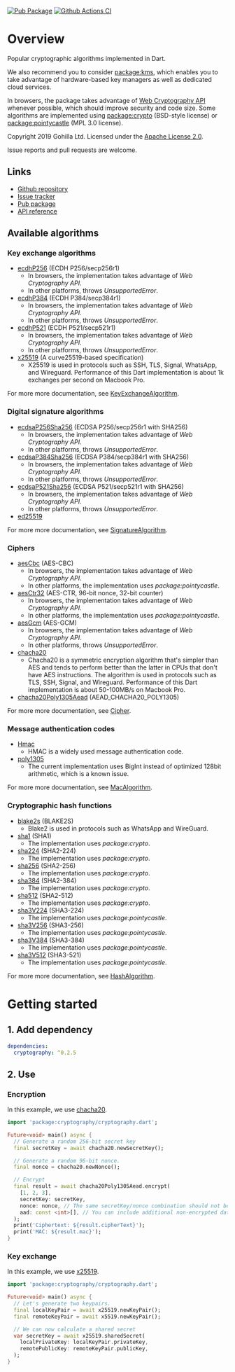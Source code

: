 [![Pub Package](https://img.shields.io/pub/v/cryptography.svg)](https://pub.dev/packages/cryptography)
[![Github Actions CI](https://github.com/dint-dev/cryptography/workflows/Dart%20CI/badge.svg)](https://github.com/dint-dev/cryptography/actions?query=workflow%3A%22Dart+CI%22)

# Overview
Popular cryptographic algorithms implemented in Dart.

We also recommend you to consider [package:kms](https://pub.dev/packages/kms), which enables you to
take advantage of hardware-based key managers as well as dedicated cloud services.

In browsers, the package takes advantage of [Web Cryptography API](https://developer.mozilla.org/en-US/docs/Web/API/Web_Crypto_API)
whenever possible, which should improve security and code size. Some algorithms are implemented
using [package:crypto](https://pub.dev/packages/crypto) (BSD-style license) or
[package:pointycastle](https://pub.dev/packages/pointycastle) (MPL 3.0 license).

Copyright 2019 Gohilla Ltd. Licensed under the [Apache License 2.0](LICENSE).

Issue reports and pull requests are welcome.

## Links
  * [Github repository](https://github.com/dint-dev/cryptography)
  * [Issue tracker](https://github.com/dint-dev/cryptography/issues)
  * [Pub package](https://pub.dev/packages/cryptography)
  * [API reference](https://pub.dev/documentation/cryptography/latest/)

## Available algorithms
### Key exchange algorithms
  * [ecdhP256](https://pub.dev/documentation/cryptography/latest/cryptography/ecdhP256-constant.html) (ECDH P256/secp256r1)
    * In browsers, the implementation takes advantage of _Web Cryptography API_.
    * In other platforms, throws _UnsupportedError_.
  * [ecdhP384](https://pub.dev/documentation/cryptography/latest/cryptography/ecdhP384-constant.html) (ECDH P384/secp384r1)
    * In browsers, the implementation takes advantage of _Web Cryptography API_.
    * In other platforms, throws _UnsupportedError_.
  * [ecdhP521](https://pub.dev/documentation/cryptography/latest/cryptography/ecdhP521-constant.html) (ECDH P521/secp521r1)
    * In browsers, the implementation takes advantage of _Web Cryptography API_.
    * In other platforms, throws _UnsupportedError_.
  * [x25519](https://pub.dev/documentation/cryptography/latest/cryptography/x25519-constant.html) (A curve25519-based specification)
    * X25519 is used in protocols such as SSH, TLS, Signal, WhatsApp, and Wireguard. Performance of
      this Dart implementation is about 1k exchanges per second on Macbook Pro.

For more more documentation, see [KeyExchangeAlgorithm](https://pub.dev/documentation/cryptography/latest/cryptography/KeyExchangeAlgorithm-class.html).

### Digital signature algorithms
  * [ecdsaP256Sha256](https://pub.dev/documentation/cryptography/latest/cryptography/ecdsaP256Sha256-constant.html) (ECDSA P256/secp256r1 with SHA256)
    * In browsers, the implementation takes advantage of _Web Cryptography API_.
    * In other platforms, throws _UnsupportedError_.
  * [ecdsaP384Sha256](https://pub.dev/documentation/cryptography/latest/cryptography/ecdsaP384Sha256-constant.html) (ECDSA P384/secp384r1 with SHA256)
    * In browsers, the implementation takes advantage of _Web Cryptography API_.
    * In other platforms, throws _UnsupportedError_.
  * [ecdsaP521Sha256](https://pub.dev/documentation/cryptography/latest/cryptography/ecdsaP521Sha256-constant.html) (ECDSA P521/secp521r1 with SHA256)
    * In browsers, the implementation takes advantage of _Web Cryptography API_.
    * In other platforms, throws _UnsupportedError_.
  * [ed25519](https://pub.dev/documentation/cryptography/latest/cryptography/ed25519-constant.html)

For more more documentation, see [SignatureAlgorithm](https://pub.dev/documentation/cryptography/latest/cryptography/SignatureAlgorithm-class.html).

### Ciphers
  * [aesCbc](https://pub.dev/documentation/cryptography/latest/cryptography/aesCbc-constant.html) (AES-CBC)
    * In browsers, the implementation takes advantage of _Web Cryptography API_.
    * In other platforms, the implementation uses _package:pointycastle_.
  * [aesCtr32](https://pub.dev/documentation/cryptography/latest/cryptography/aesCtr32-constant.html) (AES-CTR, 96-bit nonce, 32-bit counter)
    * In browsers, the implementation takes advantage of _Web Cryptography API_.
    * In other platforms, the implementation uses _package:pointycastle_.
  * [aesGcm](https://pub.dev/documentation/cryptography/latest/cryptography/aesGcm-constant.html) (AES-GCM)
    * In browsers, the implementation takes advantage of _Web Cryptography API_.
    * In other platforms, throws _UnsupportedError_.
  * [chacha20](https://pub.dev/documentation/cryptography/latest/cryptography/chacha20-constant.html)
    * Chacha20 is a symmetric encryption algorithm that's simpler than AES and tends to perform
      better than the latter in CPUs that don't have AES instructions. The algorithm is used in
      protocols such as TLS, SSH, Signal, and Wireguard. Performance of this Dart implementation is
      about 50-100MB/s on Macbook Pro.
  * [chacha20Poly1305Aead](https://pub.dev/documentation/cryptography/latest/cryptography/chacha20Poly1305Aead-constant.html) (AEAD_CHACHA20_POLY1305)

For more more documentation, see [Cipher](https://pub.dev/documentation/cryptography/latest/cryptography/Cipher-class.html).

### Message authentication codes
  * [Hmac](https://pub.dev/documentation/cryptography/latest/cryptography/Hmac-class.html)
    * HMAC is a widely used message authentication code.
  * [poly1305](https://pub.dev/documentation/cryptography/latest/cryptography/poly1305-constant.html)
    * The current implementation uses BigInt instead of optimized 128bit arithmetic, which is a
      known issue.

For more more documentation, see [MacAlgorithm](https://pub.dev/documentation/cryptography/latest/cryptography/MacAlgorithm-class.html).

### Cryptographic hash functions
  * [blake2s](https://pub.dev/documentation/cryptography/latest/cryptography/blake2s-constant.html) (BLAKE2S)
    * Blake2 is used in protocols such as WhatsApp and WireGuard.
  * [sha1](https://pub.dev/documentation/cryptography/latest/cryptography/sha1-constant.html) (SHA1)
    * The implementation uses _package:crypto_.
  * [sha224](https://pub.dev/documentation/cryptography/latest/cryptography/sha224-constant.html) (SHA2-224)
    * The implementation uses _package:crypto_.
  * [sha256](https://pub.dev/documentation/cryptography/latest/cryptography/sha256-constant.html) (SHA2-256)
    * The implementation uses _package:crypto_.
  * [sha384](https://pub.dev/documentation/cryptography/latest/cryptography/sha384-constant.html) (SHA2-384)
    * The implementation uses _package:crypto_.
  * [sha512](https://pub.dev/documentation/cryptography/latest/cryptography/sha512-constant.html) (SHA2-512)
    * The implementation uses _package:crypto_.
  * [sha3V224](https://pub.dev/documentation/cryptography/latest/cryptography/sha3V224-constant.html) (SHA3-224)
    * The implementation uses _package:pointycastle_.
  * [sha3V256](https://pub.dev/documentation/cryptography/latest/cryptography/sha3V256-constant.html) (SHA3-256)
    * The implementation uses _package:pointycastle_.
  * [sha3V384](https://pub.dev/documentation/cryptography/latest/cryptography/sha3V384-constant.html) (SHA3-384)
    * The implementation uses _package:pointycastle_.
  * [sha3V512](https://pub.dev/documentation/cryptography/latest/cryptography/sha3V512-constant.html) (SHA3-521)
    * The implementation uses _package:pointycastle_.

For more more documentation, see [HashAlgorithm](https://pub.dev/documentation/cryptography/latest/cryptography/HashAlgorithm-class.html).


# Getting started
## 1. Add dependency
```yaml
dependencies:
  cryptography: ^0.2.5
```

## 2. Use
### Encryption
In this example, we use [chacha20](https://pub.dev/documentation/cryptography/latest/cryptography/chacha20Poly1305Aead-constant.html).
```dart
import 'package:cryptography/cryptography.dart';

Future<void> main() async {
  // Generate a random 256-bit secret key
  final secretKey = await chacha20.newSecretKey();

  // Generate a random 96-bit nonce.
  final nonce = chacha20.newNonce();

  // Encrypt
  final result = await chacha20Poly1305Aead.encrypt(
    [1, 2, 3],
    secretKey: secretKey,
    nonce: nonce, // The same secretKey/nonce combination should not be used twice
    aad: const <int>[], // You can include additional non-encrypted data here
  );
  print('Ciphertext: ${result.cipherText}');
  print('MAC: ${result.mac}');
}
```

### Key exchange
In this example, we use [x25519](https://pub.dev/documentation/cryptography/latest/cryptography/x25519-constant.html).
```dart
import 'package:cryptography/cryptography.dart';

Future<void> main() async {
  // Let's generate two keypairs.
  final localKeyPair = await x25519.newKeyPair();
  final remoteKeyPair = await x5519.newKeyPair();

  // We can now calculate a shared secret
  var secretKey = await x25519.sharedSecret(
    localPrivateKey: localKeyPair.privateKey,
    remotePublicKey: remoteKeyPair.publicKey,
  );
}
```
